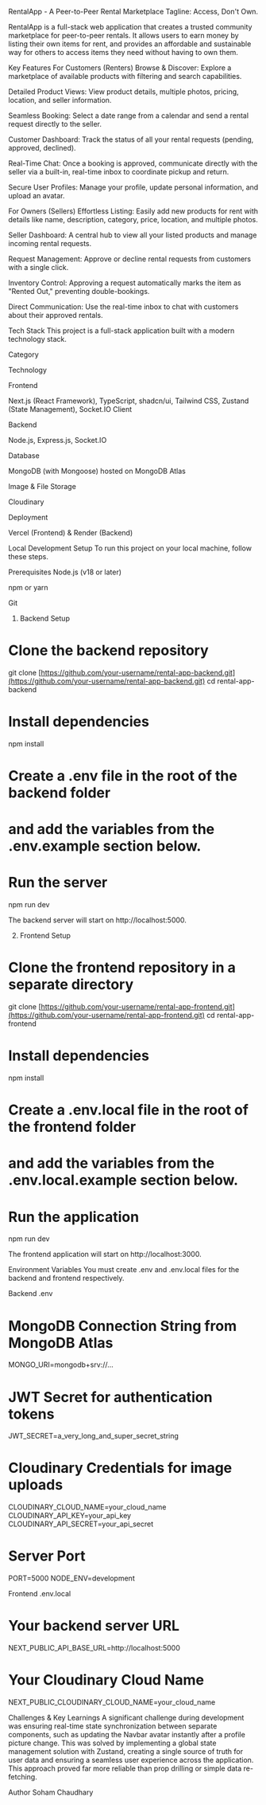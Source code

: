 RentalApp - A Peer-to-Peer Rental Marketplace
Tagline: Access, Don't Own.

RentalApp is a full-stack web application that creates a trusted community marketplace for peer-to-peer rentals. It allows users to earn money by listing their own items for rent, and provides an affordable and sustainable way for others to access items they need without having to own them.

Key Features
For Customers (Renters)
Browse & Discover: Explore a marketplace of available products with filtering and search capabilities.

Detailed Product Views: View product details, multiple photos, pricing, location, and seller information.

Seamless Booking: Select a date range from a calendar and send a rental request directly to the seller.

Customer Dashboard: Track the status of all your rental requests (pending, approved, declined).

Real-Time Chat: Once a booking is approved, communicate directly with the seller via a built-in, real-time inbox to coordinate pickup and return.

Secure User Profiles: Manage your profile, update personal information, and upload an avatar.

For Owners (Sellers)
Effortless Listing: Easily add new products for rent with details like name, description, category, price, location, and multiple photos.

Seller Dashboard: A central hub to view all your listed products and manage incoming rental requests.

Request Management: Approve or decline rental requests from customers with a single click.

Inventory Control: Approving a request automatically marks the item as "Rented Out," preventing double-bookings.

Direct Communication: Use the real-time inbox to chat with customers about their approved rentals.

Tech Stack
This project is a full-stack application built with a modern technology stack.

Category

Technology

Frontend

Next.js (React Framework), TypeScript, shadcn/ui, Tailwind CSS, Zustand (State Management), Socket.IO Client

Backend

Node.js, Express.js, Socket.IO

Database

MongoDB (with Mongoose) hosted on MongoDB Atlas

Image & File Storage

Cloudinary

Deployment

Vercel (Frontend) & Render (Backend)

Local Development Setup
To run this project on your local machine, follow these steps.

Prerequisites
Node.js (v18 or later)

npm or yarn

Git

1. Backend Setup
# Clone the backend repository
git clone [https://github.com/your-username/rental-app-backend.git](https://github.com/your-username/rental-app-backend.git)
cd rental-app-backend

# Install dependencies
npm install

# Create a .env file in the root of the backend folder
# and add the variables from the .env.example section below.

# Run the server
npm run dev

The backend server will start on http://localhost:5000.

2. Frontend Setup
# Clone the frontend repository in a separate directory
git clone [https://github.com/your-username/rental-app-frontend.git](https://github.com/your-username/rental-app-frontend.git)
cd rental-app-frontend

# Install dependencies
npm install

# Create a .env.local file in the root of the frontend folder
# and add the variables from the .env.local.example section below.

# Run the application
npm run dev

The frontend application will start on http://localhost:3000.

Environment Variables
You must create .env and .env.local files for the backend and frontend respectively.

Backend .env
# MongoDB Connection String from MongoDB Atlas
MONGO_URI=mongodb+srv://...

# JWT Secret for authentication tokens
JWT_SECRET=a_very_long_and_super_secret_string

# Cloudinary Credentials for image uploads
CLOUDINARY_CLOUD_NAME=your_cloud_name
CLOUDINARY_API_KEY=your_api_key
CLOUDINARY_API_SECRET=your_api_secret

# Server Port
PORT=5000
NODE_ENV=development

Frontend .env.local
# Your backend server URL
NEXT_PUBLIC_API_BASE_URL=http://localhost:5000

# Your Cloudinary Cloud Name
NEXT_PUBLIC_CLOUDINARY_CLOUD_NAME=your_cloud_name

Challenges & Key Learnings
A significant challenge during development was ensuring real-time state synchronization between separate components, such as updating the Navbar avatar instantly after a profile picture change. This was solved by implementing a global state management solution with Zustand, creating a single source of truth for user data and ensuring a seamless user experience across the application. This approach proved far more reliable than prop drilling or simple data re-fetching.

Author
Soham Chaudhary
